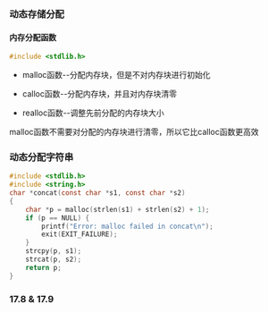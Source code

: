 ### 动态存储分配

#### 内存分配函数

```c
#include <stdlib.h>
```

* malloc函数--分配内存块，但是不对内存块进行初始化

* calloc函数--分配内存块，并且对内存块清零

* realloc函数--调整先前分配的内存块大小

malloc函数不需要对分配的内存块进行清零，所以它比calloc函数更高效

### 动态分配字符串

```c
#include <stdlib.h>
#include <string.h>
char *concat(const char *s1, const char *s2)
{
    char *p = malloc(strlen(s1) + strlen(s2) + 1);
    if (p == NULL) {
        printf("Error: malloc failed in concat\n");
        exit(EXIT_FAILURE);
    }
    strcpy(p, s1);
    strcat(p, s2);
    return p;
}
```

### 17.8 & 17.9